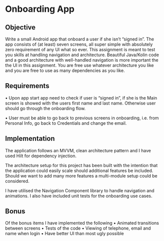 # Onboarding App

## Objective
Write a small Android app that onboard a user if she isn’t “signed in”.
The app consists of (at least) seven screens, all super simple with absolutely zero
requirement of any UI what so ever.
This assignment is meant to test you skills at handling navigation
and architecture. Beautiful Java/Kolin code and a good architecture
with well-handled navigation is more important the the UI in this
assignment.
You are free use whatever architecture you like and you are free to use as many
dependencies as you like.

## Requirements
• Upon app start app need to check if user is “signed in”, if she is the Main
screen is showed with the users first name and last name. Otherwise user
should go through the onboarding flow.

• User must be able to go back to previous screens in onboarding, i.e. from
Personal Info, go back to Credentials and change the email.

## Implementation
The application follows an MVVM, clean architecture pattern and I have used Hilt for dependency injection. 

The architecture setup for this project has been built with the intention that the application could easily scale should additional features be included.
Should we want to add many more features a multi-module setup could be considered. 

I have utilised the Navigation Component library to handle navigation and animations. I also have included unit tests for the onboarding use cases.

## Bonus
Of the bonus items I have implemented the following
• Animated transitions between screens
• Tests of the code
• Viewing of telephone, email and name when login
• Have better UI than most ugly possible
